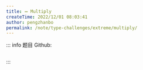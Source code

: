 ```yaml
---
title: ➖ Multiply
createTime: 2022/12/01 08:03:41
author: pengzhanbo
permalink: /note/type-challenges/extreme/multiply/
---
```


::: info 题目
Github: []()

```ts
```
:::
